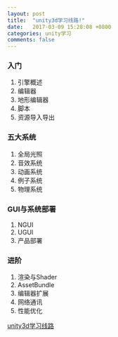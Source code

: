 ```yaml
---
layout: post
title:  "unity3d学习线路!"
date:   2017-03-09 15:28:08 +0800
categories: unity学习
comments: false
---
```


### 入门
1. 引擎概述
2. 编辑器
3. 地形编辑器
4. 脚本
5. 资源导入导出

### 五大系统
1. 全局光照
2. 音效系统
3. 动画系统
4. 例子系统
5. 物理系统

### GUI与系统部署
1. NGUI
2. UGUI
3. 产品部署

### 进阶
1. 渲染与Shader
2. AssetBundle
3. 编辑器扩展
4. 网络通讯
5. 性能优化



[unity3d学习线路](https://www.zhihu.com/question/28707429)
